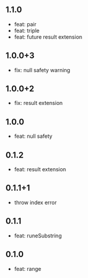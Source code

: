## 1.1.0

- feat: pair
- feat: triple
- feat: future result extension

## 1.0.0+3

- fix: null safety warning

## 1.0.0+2

- fix: result extension 

## 1.0.0

- feat: null safety

## 0.1.2

- feat: result extension

## 0.1.1+1

- throw index error

## 0.1.1

- feat: runeSubstring

## 0.1.0

- feat: range
